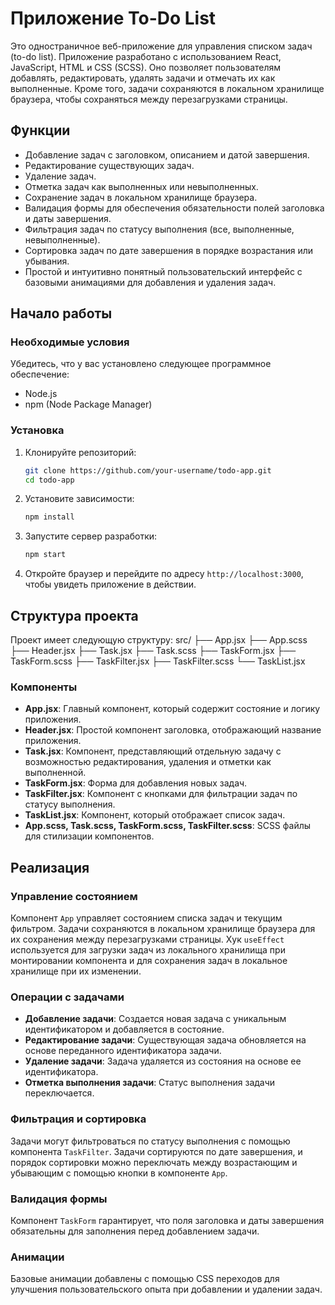 # Приложение To-Do List

Это одностраничное веб-приложение для управления списком задач (to-do list). Приложение разработано с использованием React, JavaScript, HTML и CSS (SCSS). Оно позволяет пользователям добавлять, редактировать, удалять задачи и отмечать их как выполненные. Кроме того, задачи сохраняются в локальном хранилище браузера, чтобы сохраняться между перезагрузками страницы.

## Функции

- Добавление задач с заголовком, описанием и датой завершения.
- Редактирование существующих задач.
- Удаление задач.
- Отметка задач как выполненных или невыполненных.
- Сохранение задач в локальном хранилище браузера.
- Валидация формы для обеспечения обязательности полей заголовка и даты завершения.
- Фильтрация задач по статусу выполнения (все, выполненные, невыполненные).
- Сортировка задач по дате завершения в порядке возрастания или убывания.
- Простой и интуитивно понятный пользовательский интерфейс с базовыми анимациями для добавления и удаления задач.

## Начало работы

### Необходимые условия

Убедитесь, что у вас установлено следующее программное обеспечение:

- Node.js
- npm (Node Package Manager)

### Установка

1. Клонируйте репозиторий:

   ```sh
   git clone https://github.com/your-username/todo-app.git
   cd todo-app
   ```

2. Установите зависимости:

   ```sh
   npm install
   ```

3. Запустите сервер разработки:

   ```sh
   npm start
   ```

4. Откройте браузер и перейдите по адресу `http://localhost:3000`, чтобы увидеть приложение в действии.

## Структура проекта

Проект имеет следующую структуру:
src/
├── App.jsx
├── App.scss
├── Header.jsx
├── Task.jsx
├── Task.scss
├── TaskForm.jsx
├── TaskForm.scss
├── TaskFilter.jsx
├── TaskFilter.scss
└── TaskList.jsx

### Компоненты

- **App.jsx**: Главный компонент, который содержит состояние и логику приложения.
- **Header.jsx**: Простой компонент заголовка, отображающий название приложения.
- **Task.jsx**: Компонент, представляющий отдельную задачу с возможностью редактирования, удаления и отметки как выполненной.
- **TaskForm.jsx**: Форма для добавления новых задач.
- **TaskFilter.jsx**: Компонент с кнопками для фильтрации задач по статусу выполнения.
- **TaskList.jsx**: Компонент, который отображает список задач.
- **App.scss, Task.scss, TaskForm.scss, TaskFilter.scss**: SCSS файлы для стилизации компонентов.

## Реализация

### Управление состоянием

Компонент `App` управляет состоянием списка задач и текущим фильтром. Задачи сохраняются в локальном хранилище браузера для их сохранения между перезагрузками страницы. Хук `useEffect` используется для загрузки задач из локального хранилища при монтировании компонента и для сохранения задач в локальное хранилище при их изменении.

### Операции с задачами

- **Добавление задачи**: Создается новая задача с уникальным идентификатором и добавляется в состояние.
- **Редактирование задачи**: Существующая задача обновляется на основе переданного идентификатора задачи.
- **Удаление задачи**: Задача удаляется из состояния на основе ее идентификатора.
- **Отметка выполнения задачи**: Статус выполнения задачи переключается.

### Фильтрация и сортировка

Задачи могут фильтроваться по статусу выполнения с помощью компонента `TaskFilter`. Задачи сортируются по дате завершения, и порядок сортировки можно переключать между возрастающим и убывающим с помощью кнопки в компоненте `App`.

### Валидация формы

Компонент `TaskForm` гарантирует, что поля заголовка и даты завершения обязательны для заполнения перед добавлением задачи.

### Анимации

Базовые анимации добавлены с помощью CSS переходов для улучшения пользовательского опыта при добавлении и удалении задач.
